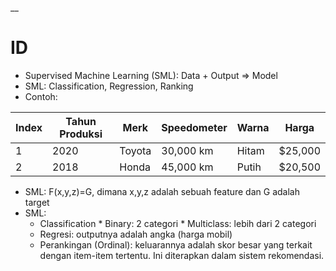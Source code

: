 __

# ID

* Supervised Machine Learning (SML): Data + Output => Model
* SML: Classification, Regression, Ranking
* Contoh:

| Index | Tahun Produksi | Merk      | Speedometer | Warna   | Harga   |
|-------|----------------|-----------|-------------|---------|---------|
| 1     | 2020           | Toyota    | 30,000 km   | Hitam   | $25,000 |
| 2     | 2018           | Honda     | 45,000 km   | Putih   | $20,500 |

* SML: F(x,y,z)=G, dimana x,y,z adalah sebuah feature dan G adalah target
* SML:
  * Classification
         * Binary: 2 categori
         * Multiclass: lebih dari 2 categori
  * Regresi: outputnya adalah angka (harga mobil)
  * Perankingan (Ordinal): keluarannya adalah skor besar yang terkait dengan item-item tertentu. Ini diterapkan dalam sistem rekomendasi.

